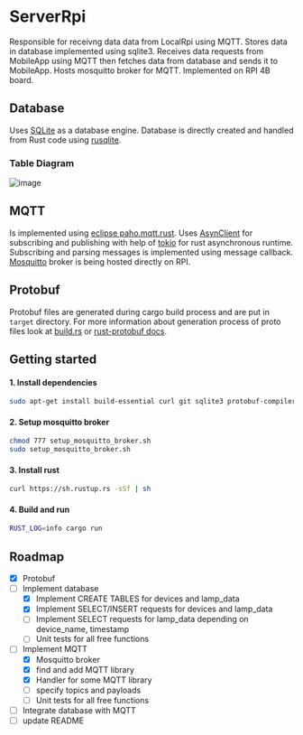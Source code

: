# ServerRpi
Responsible for receivng data data from LocalRpi using MQTT. Stores data in database implemented using sqlite3. Receives data requests from MobileApp using MQTT then fetches data from database and sends it to MobileApp. Hosts mosquitto broker for MQTT. Implemented on RPI 4B board.

## Database
Uses [SQLite](https://www.sqlite.org/index.html) as a database engine. Database is directly created and handled from Rust code using [rusqlite](https://github.com/rusqlite/rusqlite).

### Table Diagram
![image](https://user-images.githubusercontent.com/62207289/198892511-65b17fc9-d247-4b44-aefb-7a07d2c06710.png)

## MQTT
Is implemented using [eclipse paho.mqtt.rust](https://github.com/eclipse/paho.mqtt.rust). Uses [AsynClient](https://docs.rs/paho-mqtt/0.7.1/paho_mqtt/async_client/index.html) for subscribing and publishing with help of [tokio](https://tokio.rs/) for rust asynchronous runtime. Subscribing and parsing messages is implemented using message callback. [Mosquitto](https://mosquitto.org/) broker is being hosted directly on RPI.

## Protobuf
Protobuf files are generated during cargo build process and are put in `target` directory. For more information about generation process of proto files look at [build.rs](build.rs) or [rust-protobuf docs](https://docs.rs/protobuf-codegen/latest/protobuf_codegen/).

## Getting started

#### 1. Install dependencies
```bash
sudo apt-get install build-essential curl git sqlite3 protobuf-compiler cmake libssl-dev mosquitto
```
#### 2. Setup mosquitto broker
```bash
chmod 777 setup_mosquitto_broker.sh
sudo setup_mosquitto_broker.sh
```

#### 3. Install rust
```bash
curl https://sh.rustup.rs -sSf | sh
```

#### 4. Build and run 
```bash
RUST_LOG=info cargo run
```

## Roadmap
- [x] Protobuf
- [ ] Implement database
    - [x] Implement CREATE TABLES for devices and lamp_data
    - [x] Implement SELECT/INSERT requests for devices and lamp_data
    - [ ] Implement SELECT requests for lamp_data depending on device_name, timestamp
    - [ ] Unit tests for all free functions
- [ ] Implement MQTT
    - [x] Mosquitto broker
    - [x] find and add MQTT library
    - [x] Handler for some MQTT library 
    - [ ] specify topics and payloads
    - [ ] Unit tests for all free functions
- [ ] Integrate database with MQTT
- [ ] update README
